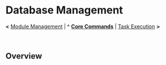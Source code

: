 # Database Management

**<** [Module Management](modules.md) | **^** **[Core Commands](readme.md)** | [Task Execution](tasks.md) **>**

<br/>

## Overview



<br/>

